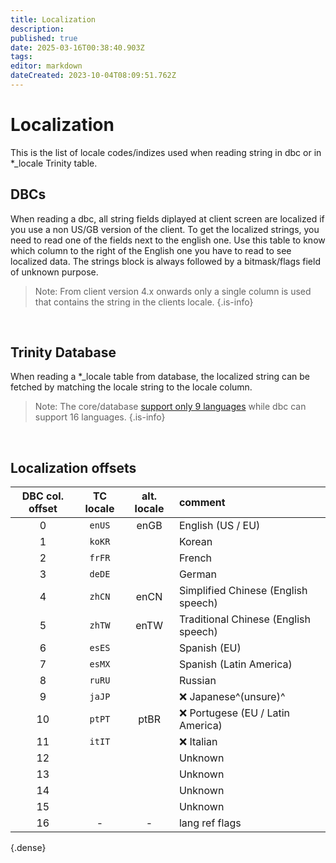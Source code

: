 ```yaml
---
title: Localization
description: 
published: true
date: 2025-03-16T00:38:40.903Z
tags: 
editor: markdown
dateCreated: 2023-10-04T08:09:51.762Z
---
```


# Localization

This is the list of locale codes/indizes used when reading string in dbc or in \*\_locale Trinity table.
&nbsp;

## DBCs

When reading a dbc, all string fields diplayed at client screen are localized if you use a non US/GB version of the client. To get the localized strings, you need to read one of the fields next to the english one.
Use this table to know which column to the right of the English one you have to read to see localized data. The strings block is always followed by a bitmask/flags field of unknown purpose.

> Note: From client version 4.x onwards only a single column is used that contains the string in the clients locale.
{.is-info}

&nbsp;

## Trinity Database

When reading a \*\_locale table from database, the localized string can be fetched by matching the locale string to the locale column.

> Note: The core/database [support only 9 languages](https://github.com/TrinityCore/TrinityCore/blob/3.3.5/src/common/Common.h#L47-L59) while dbc can support 16 languages.
{.is-info}

&nbsp;

## Localization offsets

| DBC col. offset | TC locale | alt. locale | comment |
| :---: | :---: | :---: | :--- |
| 0 | `enUS` | enGB | English (US / EU) |
| 1 | `koKR` |  | Korean |
| 2 | `frFR` |  | French |
| 3 | `deDE` |  | German |
| 4 | `zhCN` | enCN | Simplified Chinese (English speech) |
| 5 | `zhTW` | enTW | Traditional Chinese (English speech) |
| 6 | `esES` |  | Spanish (EU) |
| 7 | `esMX` |  | Spanish (Latin America) |
| 8 | `ruRU` |  | Russian |
| 9 | `jaJP` |  | :x: Japanese^(unsure)^ |
| 10 | `ptPT` | ptBR | :x: Portugese (EU / Latin America) |
| 11 | `itIT` |  | :x: Italian |
| 12 |  |  | Unknown |
| 13 |  |  | Unknown |
| 14 |  |  | Unknown |
| 15 |  |  | Unknown |
| 16 | - | - | lang ref flags |
{.dense}
